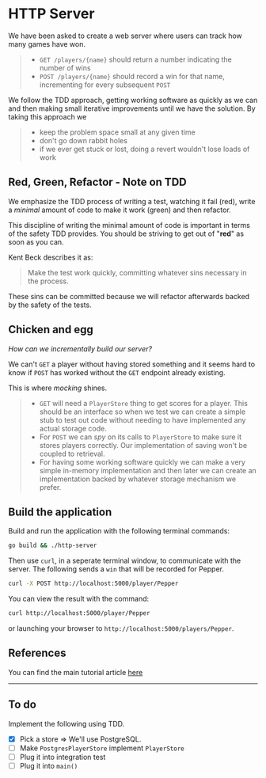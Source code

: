 # HTTP Server

We have been asked to create a web server where users can track how many games have won.

>- `GET /players/{name}` should return a number indicating the number of wins
>- `POST /players/{name}` should record a win for that name, incrementing for every subsequent `POST`

We follow the TDD approach, getting working software as quickly as we can and then making small iterative improvements until we have the solution. By taking this approach we

>- keep the problem space small at any given time
>- don't go down rabbit holes
>- if we ever get stuck or lost, doing a revert wouldn't lose loads of work

## Red, Green, Refactor - Note on TDD

We emphasize the TDD process of writing a test, watching it fail (red), write a *minimal* amount of code to make it work (green) and then refactor.

This discipline of writing the minimal amount of code is important in terms of the safety TDD provides. You should be striving to get out of "**red**" as soon as you can.

Kent Beck describes it as:

> Make the test work quickly, committing whatever sins necessary in the process.

These sins can be committed because we will refactor afterwards backed by the safety of the tests.

## Chicken and egg

*How can we incrementally build our server?*

We can't `GET` a player without having stored something and it seems hard to know if `POST` has worked without the `GET` endpoint already existing.

This is where *mocking* shines.

>- `GET` will need a `PlayerStore` thing to get scores for a player. This should be an interface so when we test we can create a simple stub to test out code without needing to have implemented any actual storage code.
>- For `POST` we can *spy* on its calls to `PlayerStore` to make sure it stores players correctly. Our implementation of saving won't be coupled to retrieval.
>- For having some working software quickly we can make a very simple in-memory implementation and then later we can create an implementation backed by whatever storage mechanism we prefer.

## Build the application

Build and run the application with the following terminal commands:

```bash
go build && ./http-server
```

Then use `curl`, in a seperate terminal window, to communicate with the server.
The following sends a `win` that will be recorded for Pepper.

```bash
curl -X POST http://localhost:5000/player/Pepper
```

You can view the result with the command:
```bash
curl http://localhost:5000/player/Pepper
```

or launching your browser to `http://localhost:5000/players/Pepper`.

## References
You can find the main tutorial article [here](https://quii.gitbook.io/learn-go-with-tests/build-an-application/http-server)

***

## To do

Implement the following using TDD.

- [x] Pick a store => We'll use PostgreSQL.
- [ ] Make `PostgresPlayerStore` implement `PlayerStore`
- [ ] Plug it into integration test
- [ ] Plug it into `main()`
